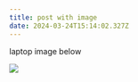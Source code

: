 ```yaml
---
title: post with image
date: 2024-03-24T15:14:02.327Z
---
```

laptop image below

![](/images/uploads/laptop-dell-image.webp)